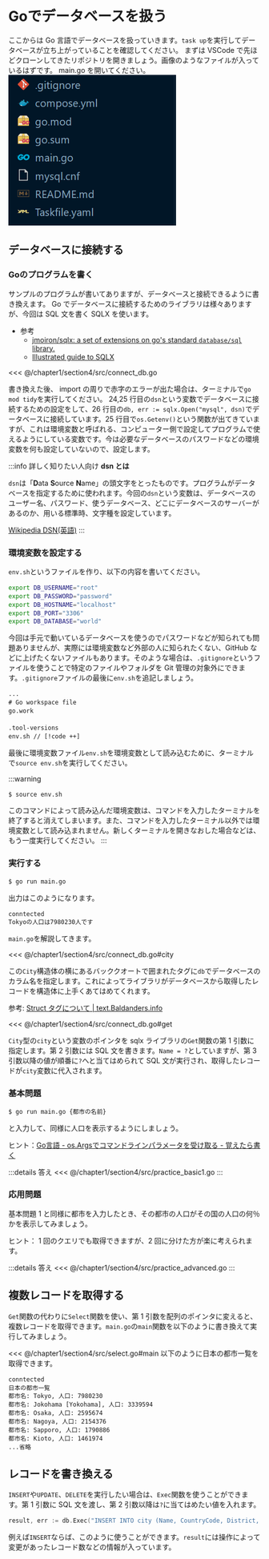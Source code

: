 # Goでデータベースを扱う

ここからは Go 言語でデータベースを扱っていきます。`task up`を実行してデータベースが立ち上がっていることを確認してください。
まずは VSCode で先ほどクローンしてきたリポジトリを開きましょう。画像のようなファイルが入っているはずです。 main.go を開いてください。
![](assets/files.png)

## データベースに接続する

### Goのプログラムを書く

サンプルのプログラムが書いてありますが、データベースと接続できるように書き換えます。
Go でデータベースに接続するためのライブラリは様々ありますが、今回は SQL 文を書く SQLX を使います。

- 参考
  - [jmoiron/sqlx: a set of extensions on go's standard `database/sql` library.](https://pkg.go.dev/github.com/jmoiron/sqlx)
  - [Illustrated guide to SQLX](https://jmoiron.github.io/sqlx/)

<<< @/chapter1/section4/src/connect_db.go

書き換えた後、 import の周りで赤字のエラーが出た場合は、ターミナルで`go mod tidy`を実行してください。
24,25 行目の`dsn`という変数でデータベースに接続するための設定をして、26 行目の`db, err := sqlx.Open("mysql", dsn)`でデータベースに接続しています。25 行目で`os.Getenv()`という関数が出てきていますが、これは環境変数と呼ばれる、コンピューター側で設定してプログラムで使えるようにしている変数です。今は必要なデータベースのパスワードなどの環境変数を何も設定していないので、設定します。

:::info 詳しく知りたい人向け
**dsn とは**

`dsn`は「**D**ata **S**ource **N**ame」の頭文字をとったものです。プログラムがデータベースを指定するために使われます。今回の`dsn`という変数は、データベースのユーザー名、パスワード、使うデータベース、どこにデータベースのサーバーがあるのか、用いる標準時、文字種を設定しています。

[Wikipedia DSN(英語)](https://en.wikipedia.org/wiki/Data_source_name)
:::

### 環境変数を設定する

`env.sh`というファイルを作り、以下の内容を書いてください。

```sh
export DB_USERNAME="root"
export DB_PASSWORD="password"
export DB_HOSTNAME="localhost"
export DB_PORT="3306"
export DB_DATABASE="world"
```

今回は手元で動いているデータベースを使うのでパスワードなどが知られても問題ありませんが、実際には環境変数など外部の人に知られたくない、GitHub などに上げたくないファイルもあります。そのような場合は、`.gitignore`というファイルを使うことで特定のファイルやフォルダを Git 管理の対象外にできます。`.gitignore`ファイルの最後に`env.sh`を追記しましょう。

```txt
...
# Go workspace file
go.work

.tool-versions
env.sh // [!code ++]
```

最後に環境変数ファイル`env.sh`を環境変数として読み込むために、ターミナルで`source env.sh`を実行してください。

:::warning

```sh
$ source env.sh
```

このコマンドによって読み込んだ環境変数は、コマンドを入力したターミナルを終了すると消えてしまいます。また、コマンドを入力したターミナル以外では環境変数として読み込まれません。新しくターミナルを開きなおした場合などは、もう一度実行してください。
:::

### 実行する

```sh
$ go run main.go
```

出力はこのようになります。

```txt
conntected
Tokyoの人口は7980230人です
```

`main.go`を解説してきます。

<<< @/chapter1/section4/src/connect_db.go#city

この`City`構造体の横にあるバッククオートで囲まれたタグに`db`でデータベースのカラム名を指定します。これによってライブラリがデータベースから取得したレコードを構造体に上手くあてはめてくれます。

参考: [Struct タグについて | text.Baldanders.info](https://text.baldanders.info/golang/struct-tag/)

<<< @/chapter1/section4/src/connect_db.go#get

`City`型の`city`という変数のポインタを sqlx ライブラリの`Get`関数の第 1 引数に指定します。第 2 引数には SQL 文を書きます。`Name = ?`としていますが、第 3 引数以降の値が順番に`?`へと当てはめられて SQL 文が実行され、取得したレコードが`city`変数に代入されます。

### 基本問題

```sh
$ go run main.go {都市の名前}
```

と入力して、同様に人口を表示するようにしましょう。

ヒント：[Go言語 - os.Argsでコマンドラインパラメータを受け取る - 覚えたら書く](https://blog.y-yuki.net/entry/2017/04/30/000000)

:::details 答え
<<< @/chapter1/section4/src/practice_basic1.go
:::

### 応用問題

基本問題 1 と同様に都市を入力したとき、その都市の人口がその国の人口の何％かを表示してみましょう。

ヒント： 1 回のクエリでも取得できますが、2 回に分けた方が楽に考えられます。

:::details 答え
<<< @/chapter1/section4/src/practice_advanced.go
:::

## 複数レコードを取得する

`Get`関数の代わりに`Select`関数を使い、第 1 引数を配列のポインタに変えると、複数レコードを取得できます。`main.go`の`main`関数を以下のように書き換えて実行してみましょう。

<<< @/chapter1/section4/src/select.go#main
以下のように日本の都市一覧を取得できます。

```txt
conntected
日本の都市一覧
都市名: Tokyo, 人口: 7980230
都市名: Jokohama [Yokohama], 人口: 3339594
都市名: Osaka, 人口: 2595674
都市名: Nagoya, 人口: 2154376
都市名: Sapporo, 人口: 1790886
都市名: Kioto, 人口: 1461974
...省略
```

## レコードを書き換える

`INSERT`や`UPDATE`、`DELETE`を実行したい場合は、`Exec`関数を使うことができます。第 1 引数に SQL 文を渡し、第 2 引数以降は`?`に当てはめたい値を入れます。

```go
result, err := db.Exec("INSERT INTO city (Name, CountryCode, District, Population) VALUES (?,?,?,?)", name, countryCode, district, population)
```

例えば`INSERT`ならば、このように使うことができます。`result`には操作によって変更があったレコード数などの情報が入っています。
